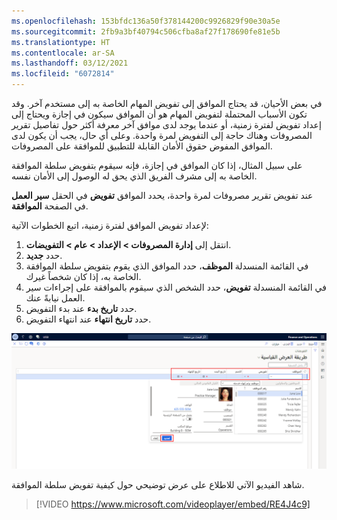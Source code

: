 ```yaml
---
ms.openlocfilehash: 153bfdc136a50f378144200c9926829f90e30a5e
ms.sourcegitcommit: 2fb9a3bf40794c506cfba8af27f178690fe81e5b
ms.translationtype: HT
ms.contentlocale: ar-SA
ms.lasthandoff: 03/12/2021
ms.locfileid: "6072814"
---
```

في بعض الأحيان، قد يحتاج الموافق إلى تفويض المهام الخاصة به إلى مستخدم آخر. وقد تكون الأسباب المحتملة لتفويض المهام هو أن الموافق سيكون في إجازة ويحتاج إلى إعداد تفويض لفترة زمنية، أو عندما يوجد لدى موافق آخر معرفة أكثر حول تفاصيل تقرير المصروفات وهناك حاجة إلى التفويض لمرة واحدة. وعلى أي حال، يجب أن يكون لدى الموافق المفوض حقوق الأمان القابلة للتطبيق للموافقة على المصروفات.

على سبيل المثال، إذا كان الموافق في إجازة، فإنه سيقوم بتفويض سلطة الموافقة الخاصة به إلى مشرف الفريق الذي يحق له الوصول إلى الأمان نفسه.

عند تفويض تقرير مصروفات لمرة واحدة، يحدد الموافق **تفويض** في الحقل **سير العمل** في الصفحة **الموافقة**.

لإعداد تفويض الموافق لفترة زمنية، اتبع الخطوات الآتية:

1.  انتقل إلى **إدارة المصروفات > الإعداد > عام > التفويضات**.
2.  حدد **جديد**.
3.  في القائمة المنسدلة **الموظف**، حدد الموافق الذي يقوم بتفويض سلطة الموافقة الخاصة به، إذا كان شخصاً غيرك.
4.  في القائمة المنسدلة **تفويض**، حدد الشخص الذي سيقوم بالموافقة على إجراءات سير العمل نيابةً عنك.
5.  حدد **تاريخ بدء** عند بدء التفويض.
6.  حدد **تاريخ انتهاء** عند انتهاء التفويض.

![لقطة شاشة للصفحة "التفويضات Finance and Operations".](../media/expense-delegate-ssm.png)

شاهد الفيديو الآتي للاطلاع على عرض توضيحي حول كيفية تفويض سلطة الموافقة.
> [!VIDEO https://www.microsoft.com/videoplayer/embed/RE4J4c9]
